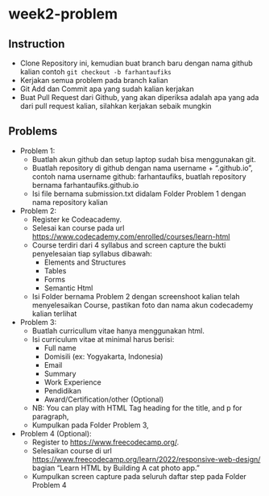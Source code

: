 # week2-problem

## Instruction

- Clone Repository ini, kemudian buat branch baru dengan nama github kalian contoh
  `git checkout -b farhantaufiks`
- Kerjakan semua problem pada branch kalian
- Git Add dan Commit apa yang sudah kalian kerjakan
- Buat Pull Request dari Github, yang akan diperiksa adalah apa yang ada dari pull request kalian, silahkan kerjakan sebaik mungkin

## Problems

- Problem 1:
  - Buatlah akun github dan setup laptop sudah bisa menggunakan git.
  - Buatlah repository di github dengan nama username + “.github.io”, contoh nama username github: farhantaufiks, buatlah repository bernama farhantaufiks.github.io
  - Isi file bernama submission.txt didalam Folder Problem 1 dengan nama repository kalian
- Problem 2:
  - Register ke Codeacademy.
  - Selesai kan course pada url https://www.codecademy.com/enrolled/courses/learn-html
  - Course terdiri dari 4 syllabus and screen capture the bukti penyelesaian tiap syllabus dibawah:
    - Elements and Structures
    - Tables
    - Forms
    - Semantic Html
  - Isi Folder bernama Problem 2 dengan screenshoot kalian telah menyelesaikan Course, pastikan foto dan nama akun codecademy kalian terlihat
- Problem 3:
  - Buatlah curricullum vitae hanya menggunakan html.
  - Isi curriculum vitae at minimal harus berisi:
    - Full name
    - Domisili (ex: Yogyakarta, Indonesia)
    - Email
    - Summary
    - Work Experience
    - Pendidikan
    - Award/Certification/other (Optional)
  - NB: You can play with HTML Tag heading for the title, and p for paragraph,
  - Kumpulkan pada Folder Problem 3,
- Problem 4 (Optional):
  - Register to https://www.freecodecamp.org/.
  - Selesaikan course di url https://www.freecodecamp.org/learn/2022/responsive-web-design/ bagian “Learn HTML by Building A cat photo app.”
  - Kumpulkan screen capture pada seluruh daftar step pada Folder Problem 4
